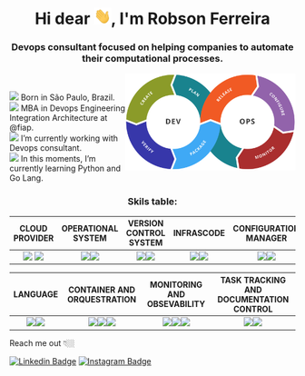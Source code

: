 <h1 align="center">Hi dear <img src="https://raw.githubusercontent.com/robson-devops/robson-devops/master/image/hi.gif" width="30px">, I'm Robson Ferreira</h1>
<h3 align="center">Devops consultant focused on helping companies to automate their computational processes.</h3>
<img align="right" width="300" alt="GIF" src="https://raw.githubusercontent.com/robson-devops/robson-devops/master/image/imagecicd.png"/>
<br>

<p>
<img width="20" src="https://emojipedia-us.s3.dualstack.us-west-1.amazonaws.com/thumbs/160/openmoji/213/flag-for-brazil_1f1e7-1f1f7.png"/>
Born in São Paulo, Brazil.
  <br/>
<img width="20" src="https://emojipedia-us.s3.dualstack.us-west-1.amazonaws.com/thumbs/160/openmoji/292/scroll_1f4dc.png"/>
MBA in Devops Engineering Integration Architecture at @fiap.
  <br/>
<img width="20" src="https://emojipedia-us.s3.dualstack.us-west-1.amazonaws.com/thumbs/120/emojidex/112/male-technologist-type-5_1f468-1f3fe-200d-1f4bb.png"/>
I’m currently working with Devops consultant.
  <br/>
  <img width="20" src="https://emojipedia-us.s3.dualstack.us-west-1.amazonaws.com/thumbs/120/facebook/230/books_1f4da.png"/>
In this moments, I’m currently learning Python and Go Lang.
  <br/>
  <p>
 <h3 align="center">Skils table:</h3>
  
|CLOUD PROVIDER|OPERATIONAL SYSTEM|VERSION CONTROL SYSTEM|INFRASCODE|CONFIGURATION MANAGER
|:---------:|:-------------:|:-------------------:|:-------------------:|:-------------------:
|<code><img height="30" src="https://img.icons8.com/color/452/amazon-web-services.png"></code> <code><img height="30" src="https://cdn1.iconfinder.com/data/icons/google-s-logo/150/Google_Icons-18-128.png"></code> |<code><img height="30" src="https://upload.wikimedia.org/wikipedia/commons/thumb/3/35/Tux.svg/1200px-Tux.svg.png"></code><code><img height="30" src="https://cdn1.iconfinder.com/data/icons/logotypes/32/windows-128.png"></code>|<code><img height="30" src="https://cdn3.iconfinder.com/data/icons/social-media-2169/24/social_media_social_media_logo_git-128.png"></code><code><img height="30" src="https://cdn4.iconfinder.com/data/icons/logos-and-brands/512/144_Gitlab_logo_logos-128.png"></code>|<code><img height="30" src="https://www.terraform.io/assets/images/og-image-8b3e4f7d.png"></code><code><img height="30" src="https://cdn2.iconfinder.com/data/icons/amazon-aws-stencils/100/Deployment__Management_copy_AWS_CloudFormation-128.png"></code>|<code><img height="30" src="https://assets.able.bio/media/skills/logos/ansible-logo.png"></code><code><img height="30" src="https://upload.wikimedia.org/wikipedia/commons/thumb/9/97/Puppet_boxes_logo.svg/150px-Puppet_boxes_logo.svg.png"></code>

|LANGUAGE|CONTAINER AND ORQUESTRATION|MONITORING AND OBSEVABILITY|TASK TRACKING AND DOCUMENTATION CONTROL
|:---------:|:-------------:|:-------------------:|:-------------------:
|<code><img height="30" src="https://cdn3.iconfinder.com/data/icons/logos-and-brands-adobe/512/267_Python-512.png"></code><code><img height="30" src="https://cdn4.iconfinder.com/data/icons/proglyphs-computers-and-development/512/Terminal-128.png"></code>|<code><img height="35" src="https://www.docker.com/sites/default/files/d8/styles/role_icon/public/2019-07/Moby-logo.png"></code><code><img height="35" src="https://cdn2.iconfinder.com/data/icons/mixd/512/16_kubernetes-128.png"></code><code><img height="35" src="https://symbols.getvecta.com/stencil_73/86_amazon-ecs-icon.696f6c6070.svg"></code>|<code><img height="35" src="https://cdn.iconscout.com/icon/free/png-512/prometheus-282488.png"></code><code><img height="35" src="https://pics.freeicons.io/uploads/icons/png/8135670941548141941-512.png"></code><code><img height="35" src="https://storage.googleapis.com/appconfig-media/appconfig-content/uploads/2016/05/splunk-app-logo1.png"></code>|<code><img height="35" src="https://cdn1.iconfinder.com/data/icons/designer-skills/128/jira-128.png"></code><code><img height="35" src="https://luna1.co/9e2fa8.png"></code>

Reach me out 👇🏼

[![Linkedin Badge](https://img.shields.io/badge/-LinkedIn-blue?style=flat-square&logo=Linkedin&logoColor=white&link=https://www.linkedin.com/in/robson-ferreira-154121163/)](https://www.linkedin.com/in/robson-ferreira-154121163/) [![Instagram Badge](https://img.shields.io/badge/-Instagram-violet?style=flat-square&logo=Instagram&logoColor=white&link=https://www.instagram.com/robsonferreira.82/)](https://www.instagram.com/robsonferreira.82)








